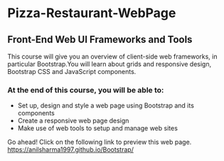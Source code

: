 # Pizza-Restaurant-WebPage

## Front-End Web UI Frameworks and Tools

This course will give you an overview of client-side web frameworks, in particular Bootstrap.You will learn about grids and responsive design, Bootstrap CSS and JavaScript components.

### At the end of this course, you will be able to:

- Set up, design and style a web page using Bootstrap and its components
- Create a responsive web page design
- Make use of web tools to setup and manage web sites

Go ahead! Click on the following link to preview this web page.
 https://anilsharma1997.github.io/Bootstrap/
